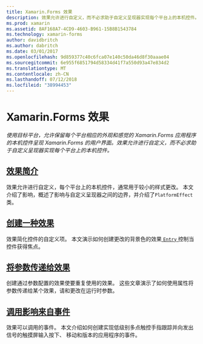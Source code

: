 ```yaml
---
title: Xamarin.Forms 效果
description: 效果允许进行自定义，而不必求助于自定义呈现器实现每个平台上的本机控件。
ms.prod: xamarin
ms.assetid: 8AF168A7-4CD9-4603-B961-15B8B1543784
ms.technology: xamarin-forms
author: davidbritch
ms.author: dabritch
ms.date: 03/01/2017
ms.openlocfilehash: 9d859377c40c6fca07e140c50da46d8f30aaae04
ms.sourcegitcommit: 6e955f6851794d58334d41f7a550d93a47e834d2
ms.translationtype: MT
ms.contentlocale: zh-CN
ms.lasthandoff: 07/12/2018
ms.locfileid: "38994453"
---
```

# <a name="xamarinforms-effects"></a>Xamarin.Forms 效果

_使用目标平台，允许保留每个平台相应的外观和感觉的 Xamarin.Forms 应用程序的本机控件呈现 Xamarin.Forms 的用户界面。效果允许进行自定义，而不必求助于自定义呈现器实现每个平台上的本机控件。_

## <a name="introduction-to-effectsintroductionmd"></a>[效果简介](introduction.md)

效果允许进行自定义，每个平台上的本机控件，通常用于较小的样式更改。 本文介绍了影响，概述了影响与自定义呈现器之间的边界，并介绍了`PlatformEffect`类。

## <a name="creating-an-effectcreatingmd"></a>[创建一种效果](creating.md)

效果简化控件的自定义项。 本文演示如何创建更改的背景色的效果[ `Entry` ](xref:Xamarin.Forms.Entry)控制当控件获得焦点。

## <a name="passing-parameters-to-an-effectpassing-parametersindexmd"></a>[将参数传递给效果](passing-parameters/index.md)

创建通过参数配置的效果使要重复使用的效果。 这些文章演示了如何使用属性将参数传递给某个效果，请和更改在运行时参数。

## <a name="invoking-events-from-an-effecttouch-trackingmd"></a>[调用影响来自事件](touch-tracking.md)

效果可以调用的事件。 本文介绍如何创建实现低级别多点触控手指跟踪并向发出信号的触摸屏输入按下、 移动和版本的应用程序的事件。
